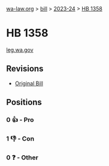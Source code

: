 [wa-law.org](/) > [bill](/bill/) > [2023-24](/bill/2023-24/) > [HB 1358](/bill/2023-24/hb/1358/)

# HB 1358
[leg.wa.gov](https://app.leg.wa.gov/billsummary?BillNumber=1358&Year=2023&Initiative=false)

## Revisions
* [Original Bill](1/)

## Positions
### 0 👍 - Pro

### 1 👎 - Con

### 0 ❓ - Other
